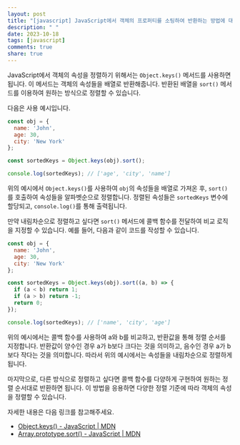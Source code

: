 ```yaml
---
layout: post
title: "[javascript] JavaScript에서 객체의 프로퍼티를 소팅하여 반환하는 방법에 대해 알려주세요."
description: " "
date: 2023-10-18
tags: [javascript]
comments: true
share: true
---
```


JavaScript에서 객체의 속성을 정렬하기 위해서는 `Object.keys()` 메서드를 사용하면 됩니다. 이 메서드는 객체의 속성들을 배열로 반환해줍니다. 반환된 배열을 `sort()` 메서드를 이용하여 원하는 방식으로 정렬할 수 있습니다.

다음은 사용 예시입니다.

```javascript
const obj = {
  name: 'John',
  age: 30,
  city: 'New York'
};

const sortedKeys = Object.keys(obj).sort();

console.log(sortedKeys); // ['age', 'city', 'name']
```

위의 예시에서 `Object.keys()`를 사용하여 `obj`의 속성들을 배열로 가져온 후, `sort()`를 호출하여 속성들을 알파벳순으로 정렬합니다. 정렬된 속성들은 `sortedKeys` 변수에 할당되고, `console.log()`를 통해 출력됩니다.

만약 내림차순으로 정렬하고 싶다면 `sort()` 메서드에 콜백 함수를 전달하여 비교 로직을 지정할 수 있습니다. 예를 들어, 다음과 같이 코드를 작성할 수 있습니다.

```javascript
const obj = {
  name: 'John',
  age: 30,
  city: 'New York'
};

const sortedKeys = Object.keys(obj).sort((a, b) => {
  if (a < b) return 1;
  if (a > b) return -1;
  return 0;
});

console.log(sortedKeys); // ['name', 'city', 'age']
```

위의 예시에서는 콜백 함수를 사용하여 a와 b를 비교하고, 반환값을 통해 정렬 순서를 지정합니다. 반환값이 양수인 경우 a가 b보다 크다는 것을 의미하고, 음수인 경우 a가 b보다 작다는 것을 의미합니다. 따라서 위의 예시에서는 속성들을 내림차순으로 정렬하게 됩니다.

마지막으로, 다른 방식으로 정렬하고 싶다면 콜백 함수를 다양하게 구현하여 원하는 정렬 순서대로 반환하면 됩니다. 이 방법을 응용하면 다양한 정렬 기준에 따라 객체의 속성을 정렬할 수 있습니다.

자세한 내용은 다음 링크를 참고해주세요.

- [Object.keys() - JavaScript | MDN](https://developer.mozilla.org/en-US/docs/Web/JavaScript/Reference/Global_Objects/Object/keys)
- [Array.prototype.sort() - JavaScript | MDN](https://developer.mozilla.org/en-US/docs/Web/JavaScript/Reference/Global_Objects/Array/sort)
